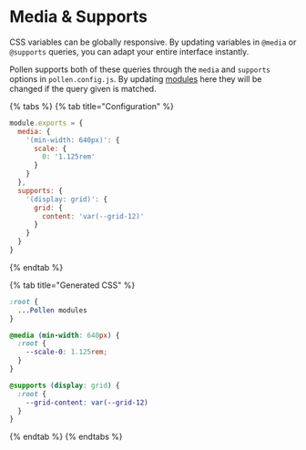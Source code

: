 # Media & Supports

CSS variables can be globally responsive. By updating variables in `@media` or `@supports` queries, you can adapt your entire interface instantly.

Pollen supports both of these queries through the `media` and `supports` options in `pollen.config.js`. By updating [modules](broken-reference) here they will be changed if the query given is matched.

{% tabs %}
{% tab title="Configuration" %}
```javascript
module.exports = {
  media: {
    '(min-width: 640px)': {
      scale: {
        0: '1.125rem'
      }      
    }
  },
  supports: {
    '(display: grid)': {
      grid: {
        content: 'var(--grid-12)'
      }
    } 
  }
}
```
{% endtab %}

{% tab title="Generated CSS" %}
```css
:root {
  ...Pollen modules
}

@media (min-width: 640px) {
  :root {
    --scale-0: 1.125rem;
  }
}

@supports (display: grid) {
  :root {
    --grid-content: var(--grid-12)
  } 
}
```
{% endtab %}
{% endtabs %}
